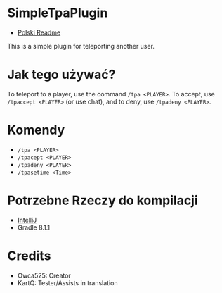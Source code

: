 # SimpleTpaPlugin
- [Polski Readme](README-PL.md)

This is a simple plugin for teleporting another user.

# Jak tego używać?
To teleport to a player, use the command `/tpa <PLAYER>`. To accept, use `/tpaccept <PLAYER>` (or use chat), and to deny, use `/tpadeny <PLAYER>`.

# Komendy
- `/tpa <PLAYER>`
- `/tpacept <PLAYER>`
- `/tpadeny <PLAYER>`
- `/tpasetime <Time>`

# Potrzebne Rzeczy do kompilacji
- [IntelliJ](https://www.jetbrains.com/idea/)
- Gradle 8.1.1

# Credits
- Owca525: Creator
- KartQ: Tester/Assists in translation

